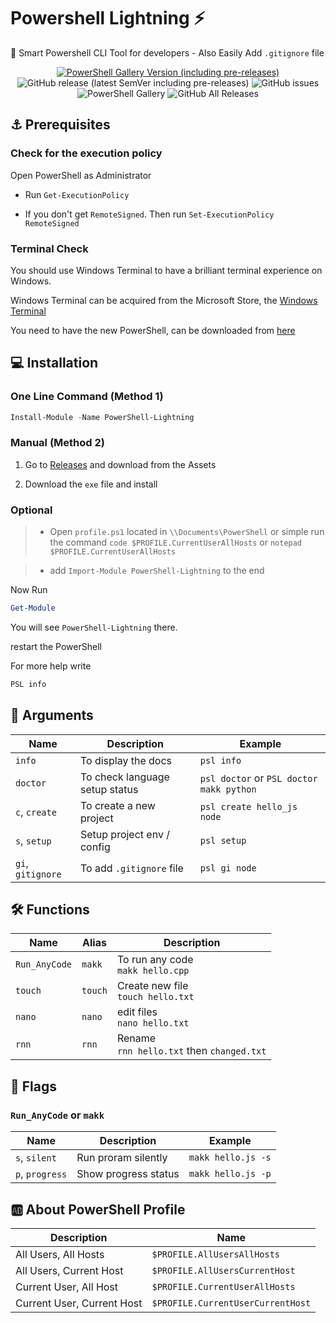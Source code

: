 # Powershell Lightning ⚡

🎉 Smart Powershell CLI Tool for developers - Also Easily Add `.gitignore` file

<p align="center">
    <a href="https://www.powershellgallery.com/packages/PowerShell-Lightning/"><img alt="PowerShell Gallery Version (including pre-releases)" src="https://img.shields.io/powershellgallery/v/PowerShell-Lightning?include_prereleases&logo=powershell&style=flat-square"></a>
    <a><img alt="GitHub release (latest SemVer including pre-releases)" src="https://img.shields.io/github/v/release/tasnimzotder/powershell-lightning?include_prereleases&logo=github&style=flat-square"></a>
    <a><img alt="GitHub issues" src="https://img.shields.io/github/issues/tasnimzotder/powershell-lightning?style=flat-square"></a>
    <a><img alt="PowerShell Gallery" src="https://img.shields.io/powershellgallery/dt/powershell-lightning?logo=powershell&style=flat-square"></a>
    <a><img alt="GitHub All Releases" src="https://img.shields.io/github/downloads/tasnimzotder/powershell-lightning/total?logo=github&style=flat-square"></a>
</p>

## ⚓ Prerequisites

### Check for the execution policy

Open PowerShell as Administrator

- Run `Get-ExecutionPolicy`

- If you don't get `RemoteSigned`. Then run `Set-ExecutionPolicy RemoteSigned`

### Terminal Check

You should use Windows Terminal to have a brilliant terminal experience on Windows.

Windows Terminal can be acquired from the Microsoft Store, the [Windows Terminal](https://aka.ms/terminal)

You need to have the new PowerShell, can be downloaded from [here](https://github.com/PowerShell/PowerShell/releases/tag/v7.0.2)

## 💻 Installation

### One Line Command (Method 1)

```PowerShell
Install-Module -Name PowerShell-Lightning
```

### Manual (Method 2)

1. Go to [Releases](https://github.com/tasnimzotder/PowerShell-Lightning/releases) and download from the Assets

2. Download the `exe` file and install

### Optional

> - Open `profile.ps1` located in `\\Documents\PowerShell`
>   or simple run the command `code $PROFILE.CurrentUserAllHosts` or `notepad $PROFILE.CurrentUserAllHosts`

> - add `Import-Module PowerShell-Lightning` to the end

Now Run

```PowerShell
Get-Module
```

You will see `PowerShell-Lightning` there.

restart the PowerShell

For more help write

```PowerShell
PSL info
```

## 🔗 Arguments

| Name              | Description                    | Example                                  |
| ----------------- | ------------------------------ | ---------------------------------------- |
| `info`            | To display the docs            | `psl info`                               |
| `doctor`          | To check language setup status | `psl doctor` or `PSL doctor makk python` |
| `c`, `create`     | To create a new project        | `psl create hello_js node`               |
| `s`, `setup`      | Setup project env / config     | `psl setup`                              |
| `gi`, `gitignore` | To add `.gitignore` file       | `psl gi node`                            |

## 🛠 Functions

| Name          | Alias   | Description                                    |
| ------------- | ------- | ---------------------------------------------- |
| `Run_AnyCode` | `makk`  | To run any code <br> `makk hello.cpp`          |
| `touch`       | `touch` | Create new file <br> `touch hello.txt`         |
| `nano`        | `nano`  | edit files <br> `nano hello.txt`               |
| `rnn`         | `rnn`   | Rename <br> `rnn hello.txt` then `changed.txt` |

## 🚩 Flags

### `Run_AnyCode` or `makk`

| Name            | Description          | Example            |
| --------------- | -------------------- | ------------------ |
| `s`, `silent`   | Run proram silently  | `makk hello.js -s` |
| `p`, `progress` | Show progress status | `makk hello.js -p` |

## 🆎 About PowerShell Profile

| Description                | Name                              |
| -------------------------- | --------------------------------- |
| All Users, All Hosts       | `$PROFILE.AllUsersAllHosts`       |
| All Users, Current Host    | `$PROFILE.AllUsersCurrentHost`    |
| Current User, All Host     | `$PROFILE.CurrentUserAllHosts`    |
| Current User, Current Host | `$PROFILE.CurrentUserCurrentHost` |
